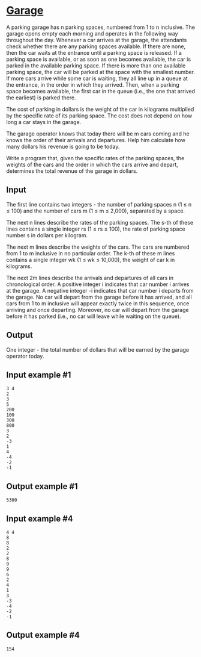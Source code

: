 # [Garage](https://www.e-olymp.com/en/problems/291)
A parking garage has n parking spaces, numbered from 1 to n inclusive. The garage opens empty each morning and operates in the following way throughout the day. Whenever a car arrives at the garage, the attendants check whether there are any parking spaces available. If there are none, then the car waits at the entrance until a parking space is released. If a parking space is available, or as soon as one becomes available, the car is parked in the available parking space. If there is more than one available parking space, the car will be parked at the space with the smallest number. If more cars arrive while some car is waiting, they all line up in a queue at the entrance, in the order in which they arrived. Then, when a parking space becomes available, the first car in the queue (i.e., the one that arrived the earliest) is parked there.

The cost of parking in dollars is the weight of the car in kilograms multiplied by the specific rate of its parking space. The cost does not depend on how long a car stays in the garage.

The garage operator knows that today there will be m cars coming and he knows the order of their arrivals and departures. Help him calculate how many dollars his revenue is going to be today.

Write a program that, given the specific rates of the parking spaces, the weights of the cars and the order in which the cars arrive and depart, determines the total revenue of the garage in dollars.

## Input

The first line contains two integers - the number of parking spaces n (1 ≤ n ≤ 100) and the number of cars m (1 ≤ m ≤ 2,000), separated by a space.

The next n lines describe the rates of the parking spaces. The s-th of these lines contains a single integer rs (1 ≤ rs ≤ 100), the rate of parking space number s in dollars per kilogram.

The next m lines describe the weights of the cars. The cars are numbered from 1 to m inclusive in no particular order. The k-th of these m lines contains a single integer wk (1 ≤ wk ≤ 10,000), the weight of car k in kilograms.

The next 2m lines describe the arrivals and departures of all cars in chronological order. A positive integer i indicates that car number i arrives at the garage. A negative integer -i indicates that car number i departs from the garage. No car will depart from the garage before it has arrived, and all cars from 1 to m inclusive will appear exactly twice in this sequence, once arriving and once departing. Moreover, no car will depart from the garage before it has parked (i.e., no car will leave while waiting on the queue).

## Output

One integer - the total number of dollars that will be earned by the garage operator today.

## Input example #1
```
3 4
2
3
5
200
100
300
800
3
2
-3
1
4
-4
-2
-1
```

## Output example #1
```
5300
```

## Input example #4
```
4 4
8
8
2
2
8
9
9
6
2
4
1
3
-3
-4
-2
-1
```

## Output example #4
```
154
```
